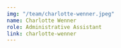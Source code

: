 ```yaml
---
img: "/team/charlotte-wenner.jpeg"
name: Charlotte Wenner
role: Administrative Assistant
link: charlotte-wenner
---
```


